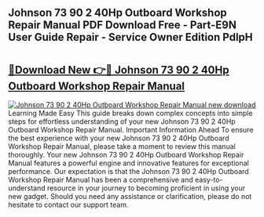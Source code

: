 ## Johnson 73 90 2 40Hp Outboard Workshop Repair Manual PDF Download Free - Part-E9N User Guide Repair - Service Owner Edition PdlpH

# <h2><a href="http://bc74758.oget.top/?id=Johnson+73+90+2+40Hp+Outboard+Workshop+Repair+Manual">🔗Download New 👉🔴 Johnson 73 90 2 40Hp Outboard Workshop Repair Manual</a></h2>

[![Johnson 73 90 2 40Hp Outboard Workshop Repair Manual new download](https://i.imgur.com/5g1atiW.png)](http://bc74758.oget.top/?id=Johnson+73+90+2+40Hp+Outboard+Workshop+Repair+Manual)
Learning Made Easy This guide breaks down complex concepts into simple steps for effortless understanding of your new Johnson 73 90 2 40Hp Outboard Workshop Repair Manual. Important Information Ahead To ensure the best experience with your new Johnson 73 90 2 40Hp Outboard Workshop Repair Manual, please take a moment to review this manual thoroughly. Your new Johnson 73 90 2 40Hp Outboard Workshop Repair Manual features a powerful engine and innovative features for exceptional performance. Our expectation is that the Johnson 73 90 2 40Hp Outboard Workshop Repair Manual has been a comprehensive and easy-to-understand resource in your journey to becoming proficient in using your new gadget. Should you need any assistance or clarification, please do not hesitate to contact our support team.
